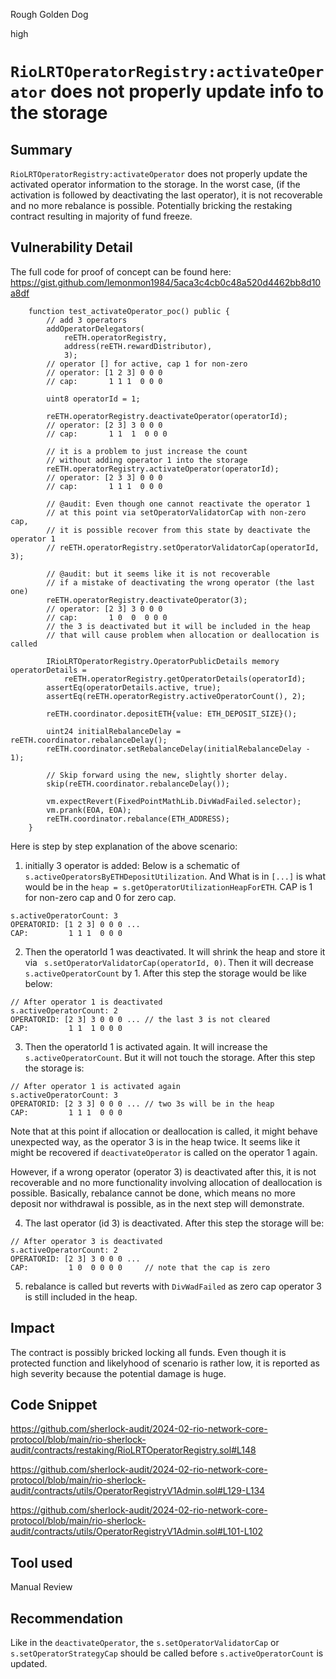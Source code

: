 Rough Golden Dog

high

# `RioLRTOperatorRegistry:activateOperator` does not properly update info to the storage

## Summary

`RioLRTOperatorRegistry:activateOperator` does not properly update the activated operator information to the storage.
In the worst case, (if the activation is followed by deactivating the last operator), it is not recoverable and no more rebalance is possible. Potentially bricking the restaking contract resulting in majority of fund freeze.


## Vulnerability Detail

The full code for proof of concept can be found here: https://gist.github.com/lemonmon1984/5aca3c4cb0c48a520d4462bb8d10a8df

```solidity
    function test_activateOperator_poc() public {
        // add 3 operators
        addOperatorDelegators(
            reETH.operatorRegistry,
            address(reETH.rewardDistributor),
            3);
        // operator [] for active, cap 1 for non-zero
        // operator: [1 2 3] 0 0 0 
        // cap:       1 1 1  0 0 0 

        uint8 operatorId = 1;

        reETH.operatorRegistry.deactivateOperator(operatorId);
        // operator: [2 3] 3 0 0 0 
        // cap:       1 1  1  0 0 0

        // it is a problem to just increase the count
        // without adding operator 1 into the storage
        reETH.operatorRegistry.activateOperator(operatorId);
        // operator: [2 3 3] 0 0 0 
        // cap:       1 1 1  0 0 0
        
        // @audit: Even though one cannot reactivate the operator 1
        // at this point via setOperatorValidatorCap with non-zero cap,
        // it is possible recover from this state by deactivate the operator 1
        // reETH.operatorRegistry.setOperatorValidatorCap(operatorId, 3);

        // @audit: but it seems like it is not recoverable
        // if a mistake of deactivating the wrong operator (the last one)
        reETH.operatorRegistry.deactivateOperator(3);
        // operator: [2 3] 3 0 0 0 
        // cap:       1 0  0  0 0 0
        // the 3 is deactivated but it will be included in the heap
        // that will cause problem when allocation or deallocation is called

        IRioLRTOperatorRegistry.OperatorPublicDetails memory operatorDetails =
            reETH.operatorRegistry.getOperatorDetails(operatorId);
        assertEq(operatorDetails.active, true);
        assertEq(reETH.operatorRegistry.activeOperatorCount(), 2);

        reETH.coordinator.depositETH{value: ETH_DEPOSIT_SIZE}();

        uint24 initialRebalanceDelay = reETH.coordinator.rebalanceDelay();
        reETH.coordinator.setRebalanceDelay(initialRebalanceDelay - 1);

        // Skip forward using the new, slightly shorter delay.
        skip(reETH.coordinator.rebalanceDelay());

        vm.expectRevert(FixedPointMathLib.DivWadFailed.selector);
        vm.prank(EOA, EOA);
        reETH.coordinator.rebalance(ETH_ADDRESS);
    }
```

Here is step by step explanation of the above scenario:

1. initially 3 operator is added: Below is a schematic of `s.activeOperatorsByETHDepositUtilization`. And What is in `[...]` is what would be in the `heap = s.getOperatorUtilizationHeapForETH`. CAP is 1 for non-zero cap and 0 for zero cap.
```solidity
s.activeOperatorCount: 3
OPERATORID: [1 2 3] 0 0 0 ...
CAP:         1 1 1  0 0 0
```

2. Then the operatorId 1 was deactivated. It will shrink the heap and store it via ` s.setOperatorValidatorCap(operatorId, 0)`. Then it will decrease `s.activeOperatorCount` by 1. After this step the storage would be like below:
```solidity
// After operator 1 is deactivated
s.activeOperatorCount: 2
OPERATORID: [2 3] 3 0 0 0 ... // the last 3 is not cleared
CAP:         1 1  1 0 0 0
```

3. Then the operatorId 1 is activated again. It will increase the `s.activeOperatorCount`. But it will not touch the storage. After this step the storage is:
```solidity
// After operator 1 is activated again
s.activeOperatorCount: 3
OPERATORID: [2 3 3] 0 0 0 ... // two 3s will be in the heap
CAP:         1 1 1  0 0 0
```

Note that at this point if allocation or deallocation is called, it might behave unexpected way, as the operator 3 is in the heap twice.
It seems like it might be recovered if `deactivateOperator` is called on the operator 1 again.

However, if a wrong operator (operator 3) is deactivated after this, it is not recoverable and no more functionality involving allocation of deallocation is possible. Basically, rebalance cannot be done, which means no more deposit nor withdrawal is possible, as in the next step will demonstrate.

4. The last operator (id 3) is deactivated. After this step the storage will be:
```solidity
// After operator 3 is deactivated
s.activeOperatorCount: 2
OPERATORID: [2 3] 3 0 0 0 ... 
CAP:         1 0  0 0 0 0     // note that the cap is zero
```

5. rebalance is called but reverts with `DivWadFailed` as zero cap operator 3 is still included in the heap.


## Impact

The contract is possibly bricked locking all funds.
Even though it is protected function and likelyhood of scenario is rather low, it is reported as high severity because the potential damage is huge.

## Code Snippet

https://github.com/sherlock-audit/2024-02-rio-network-core-protocol/blob/main/rio-sherlock-audit/contracts/restaking/RioLRTOperatorRegistry.sol#L148

https://github.com/sherlock-audit/2024-02-rio-network-core-protocol/blob/main/rio-sherlock-audit/contracts/utils/OperatorRegistryV1Admin.sol#L129-L134

https://github.com/sherlock-audit/2024-02-rio-network-core-protocol/blob/main/rio-sherlock-audit/contracts/utils/OperatorRegistryV1Admin.sol#L101-L102


## Tool used

Manual Review

## Recommendation

Like in the `deactivateOperator`, the `s.setOperatorValidatorCap` or `s.setOperatorStrategyCap` should be called before `s.activeOperatorCount` is updated. 

